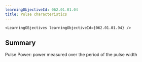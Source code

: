 ```yaml
---
learningObjectiveId: 062.01.01.04
title: Pulse characteristics
---
```


```tsx eval
<LearningOBjectives learningObjectiveId={062.01.01.04} />
```

## Summary

Pulse Power: power measured over the period of the pulse width
